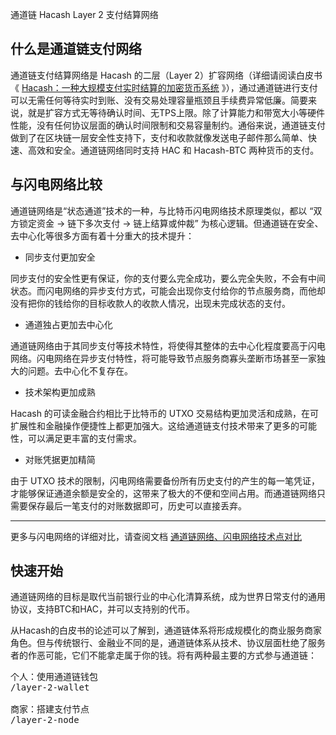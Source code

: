 通道链
Hacash Layer 2 支付结算网络


## 什么是通道链支付网络

通道链支付结算网络是 Hacash 的二层（Layer 2）扩容网络（详细请阅读白皮书《
 [Hacash：一种大规模支付实时结算的加密货币系统](https://github.com/hacash/doc-chinese/blob/main/whitepaper.md) 》），通过通道链进行支付可以无需任何等待实时到账、没有交易处理容量瓶颈且手续费异常低廉。简要来说，就是扩容方式无等待确认时间、无TPS上限。除了计算能力和带宽大小等硬件性能，没有任何协议层面的确认时间限制和交易容量制约。通俗来说，通道链支付做到了在区块链一层安全性支持下，支付和收款就像发送电子邮件那么简单、快速、高效和安全。通道链网络同时支持 HAC 和 Hacash-BTC 两种货币的支付。

## 与闪电网络比较

通道链网络是“状态通道”技术的一种，与比特币闪电网络技术原理类似，都以 “双方锁定资金 -> 链下多次支付 -> 链上结算或仲裁” 为核心逻辑。但通道链在安全、去中心化等很多方面有着十分重大的技术提升：

- 同步支付更加安全

同步支付的安全性更有保证，你的支付要么完全成功，要么完全失败，不会有中间状态。而闪电网络的异步支付方式，可能会出现你支付给你的节点服务商，而他却没有把你的钱给你的目标收款人的收款人情况，出现未完成状态的支付。

- 通道独占更加去中心化

通道链网络由于其同步支付等技术特性，将使得其整体的去中心化程度要高于闪电网络。闪电网络在异步支付特性，将可能导致节点服务商寡头垄断市场甚至一家独大的问题。去中心化不复存在。

- 技术架构更加成熟

Hacash 的可读金融合约相比于比特币的 UTXO 交易结构更加灵活和成熟，在可扩展性和金融操作便捷性上都更加强大。这给通道链支付技术带来了更多的可能性，可以满足更丰富的支付需求。

- 对账凭据更加精简

由于 UTXO 技术的限制，闪电网络需要备份所有历史支付的产生的每一笔凭证，才能够保证通道余额是安全的，这带来了极大的不便和空间占用。而通道链网络只需要保存最后一笔支付的对账数据即可，历史可以直接丢弃。

---

更多与闪电网络的详细对比，请查阅文档 [通道链网络、闪电网络技术点对比](ttps://github.com/hacash/paper/blob/master/tech/channel_chain_vs_lightning_network_cn.md)</a>

## 快速开始

通道链网络的目标是取代当前银行业的中心化清算系统，成为世界日常支付的通用协议，支持BTC和HAC，并可以支持别的代币。

从Hacash的白皮书的论述可以了解到，通道链体系将形成规模化的商业服务商家角色。但与传统银行、金融业不同的是，通道链体系从技术、协议层面杜绝了服务者的作恶可能，它们不能拿走属于你的钱。将有两种最主要的方式参与通道链：

<pre class="links big">
个人：使用通道链钱包
/layer-2-wallet

商家：搭建支付节点
/layer-2-node
</pre>


